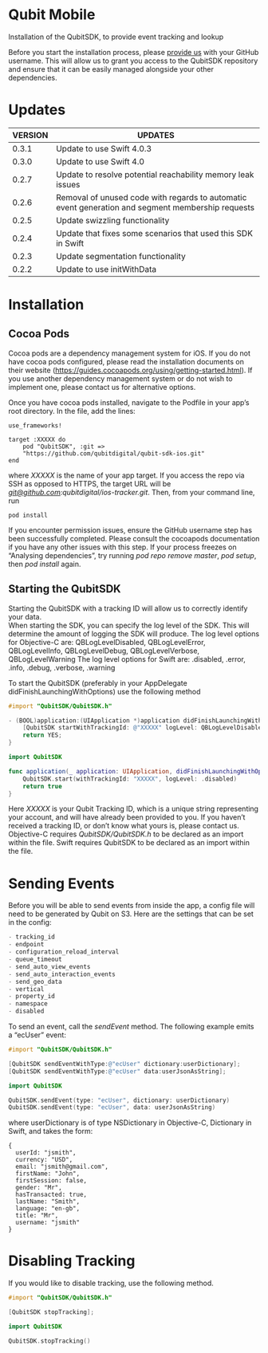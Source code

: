 # Qubit Mobile
Installation of the QubitSDK, to provide event tracking and lookup

Before you start the installation process, please [provide us](mailto:ios@qubit.com?subject=iOS%20Repository%20Permission) with your GitHub username. This will allow us to grant you access to the QubitSDK repository and ensure that it can be easily managed alongside your other dependencies. 

# Updates


| VERSION | UPDATES |
|---|---|
| 0.3.1 | Update to use Swift 4.0.3
| 0.3.0 | Update to use Swift 4.0
| 0.2.7 | Update to resolve potential reachability memory leak issues |
| 0.2.6 | Removal of unused code with regards to automatic event generation and segment membership requests|
| 0.2.5 | Update swizzling functionality|
| 0.2.4 | Update that fixes some scenarios that used this SDK in Swift |
| 0.2.3 | Update segmentation functionality |
| 0.2.2 | Update to use initWithData |


# Installation

## Cocoa Pods
Cocoa pods are a dependency management system for iOS. If you do not have cocoa pods configured, please read the installation documents on their website (https://guides.cocoapods.org/using/getting-started.html). If you use another dependency management system or do not wish to implement one, please contact us for alternative options.

Once you have cocoa pods installed, navigate to the Podfile in your app’s root directory. In the file, add the lines:

```
use_frameworks!

target :XXXXX do
    pod "QubitSDK", :git => 
    "https://github.com/qubitdigital/qubit-sdk-ios.git"
end
```

where *XXXXX* is the name of your app target. If you access the repo via SSH as opposed to HTTPS, the target URL will be *git@github.com:qubitdigital/ios-tracker.git*. Then, from your command line, run

```
pod install
```

If you encounter permission issues, ensure the GitHub username step has been successfully completed. Please consult the cocoapods documentation if you have any other issues with this step. If your process freezes on “Analysing dependencies”, try running *pod repo remove master*, *pod setup*, then *pod install* again.

## Starting the QubitSDK
Starting the QubitSDK with a tracking ID will allow us to correctly identify your data.  
When starting the SDK, you can specify the log level of the SDK.  This will determine the amount of logging the SDK will produce.
The log level options for Objective-C are: QBLogLevelDisabled, QBLogLevelError, QBLogLevelInfo, QBLogLevelDebug, QBLogLevelVerbose, QBLogLevelWarning
The log level options for Swift are: .disabled, .error, .info, .debug, .verbose, .warning

To start the QubitSDK (preferably in your AppDelegate didFinishLaunchingWithOptions) use the following method


```objective-c
#import "QubitSDK/QubitSDK.h"

- (BOOL)application:(UIApplication *)application didFinishLaunchingWithOptions:(NSDictionary *)launchOptions {
    [QubitSDK startWithTrackingId: @"XXXXX" logLevel: QBLogLevelDisabled];
    return YES;
}
```

```swift
import QubitSDK

func application(_ application: UIApplication, didFinishLaunchingWithOptions launchOptions: [UIApplicationLaunchOptionsKey: Any]?) -> Bool {
    QubitSDK.start(withTrackingId: "XXXXX", logLevel: .disabled)
    return true
}
```

Here *XXXXX* is your Qubit Tracking ID, which is a unique string representing your account, and will have already been provided to you. If you haven’t received a tracking ID, or don’t know what yours is, please contact us. 
Objective-C requires *QubitSDK/QubitSDK.h* to be declared as an import within the file.
Swift requires QubitSDK to be declared as an import within the file.

# Sending Events

Before you will be able to send events from inside the app, a config file will need to be generated by Qubit on S3.
Here are the settings that can be set in the config:

```javascript
- tracking_id
- endpoint
- configuration_reload_interval
- queue_timeout
- send_auto_view_events
- send_auto_interaction_events
- send_geo_data
- vertical
- property_id
- namespace
- disabled
```

To send an event, call the *sendEvent* method. The following example emits a “ecUser” event:

```objective-c
#import "QubitSDK/QubitSDK.h"

[QubitSDK sendEventWithType:@"ecUser" dictionary:userDictionary];
[QubitSDK sendEventWithType:@"ecUser" data:userJsonAsString];
```

```swift
import QubitSDK

QubitSDK.sendEvent(type: "ecUser", dictionary: userDictionary)
QubitSDK.sendEvent(type: "ecUser", data: userJsonAsString)
```

where userDictionary is of type NSDictionary in Objective-C, Dictionary in Swift, and takes the form:

```
{
  userId: "jsmith",
  currency: "USD",
  email: "jsmith@gmail.com",
  firstName: "John",
  firstSession: false,
  gender: "Mr",
  hasTransacted: true,
  lastName: "Smith",
  language: "en-gb",
  title: "Mr",
  username: "jsmith"
}
```

# Disabling Tracking
If you would like to disable tracking, use the following method.

```objective-c
#import "QubitSDK/QubitSDK.h"

[QubitSDK stopTracking];   
```

```swift
import QubitSDK

QubitSDK.stopTracking() 
```
